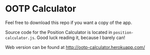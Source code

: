 # OOTP Calculator

Feel free to download this repo if you want a copy of the app.

Source code for the Position Calculator is located in `position-calculator.js`. Good luck reading it, because I barely can!

Web version can be found at http://ootp-calculator.herokuapp.com/

